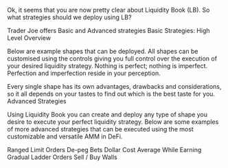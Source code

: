 Ok, it seems that you are now pretty clear about Liquidity Book (LB). So what strategies should we deploy using LB?

Trader Joe offers Basic and Advanced strategies
Basic Strategies: High Level Overview

Below are example shapes that can be deployed. All shapes can be customised using the controls giving you full control over the execution of your desired liquidity strategy.
Nothing is perfect; nothing is imperfect. Perfection and imperfection reside in your perception. 

Every single shape has its own advantages, drawbacks and considerations, so it all depends on your tastes to find out which is the best taste for you.
Advanced Strategies

Using Liquidity Book you can create and deploy any type of shape you desire to execute your perfect liquidity strategy.
Below are some examples of more advanced strategies that can be executed using the most customizable and versatile AMM in DeFi.

Ranged Limit Orders
De-peg Bets
Dollar Cost Average While Earning
Gradual Ladder Orders
Sell / Buy Walls
